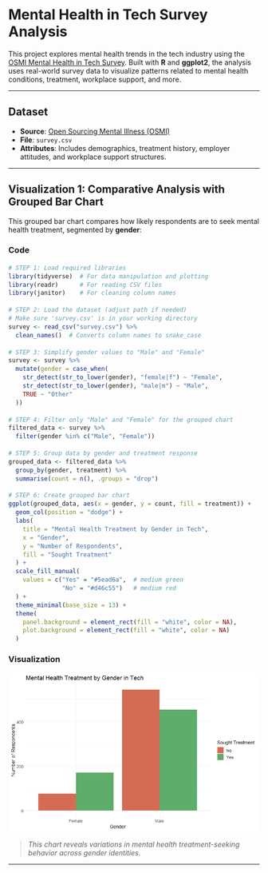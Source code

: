 # Mental Health in Tech Survey Analysis

This project explores mental health trends in the tech industry using the [OSMI Mental Health in Tech Survey](https://www.kaggle.com/datasets/osmi/mental-health-in-tech-survey). Built with **R** and **ggplot2**, the analysis uses real-world survey data to visualize patterns related to mental health conditions, treatment, workplace support, and more.

---

## Dataset

- **Source**: [Open Sourcing Mental Illness (OSMI)](https://osmihelp.org/research)
- **File**: `survey.csv`
- **Attributes**: Includes demographics, treatment history, employer attitudes, and workplace support structures.

---

## Visualization 1: Comparative Analysis with Grouped Bar Chart

This grouped bar chart compares how likely respondents are to seek mental health treatment, segmented by **gender**:

### Code
```r
# STEP 1: Load required libraries
library(tidyverse)  # For data manipulation and plotting
library(readr)      # For reading CSV files
library(janitor)    # For cleaning column names

# STEP 2: Load the dataset (adjust path if needed)
# Make sure 'survey.csv' is in your working directory
survey <- read_csv("survey.csv") %>%
  clean_names()  # Converts column names to snake_case

# STEP 3: Simplify gender values to "Male" and "Female"
survey <- survey %>%
  mutate(gender = case_when(
    str_detect(str_to_lower(gender), "female|f") ~ "Female",
    str_detect(str_to_lower(gender), "male|m") ~ "Male",
    TRUE ~ "Other"
  ))

# STEP 4: Filter only "Male" and "Female" for the grouped chart
filtered_data <- survey %>%
  filter(gender %in% c("Male", "Female"))

# STEP 5: Group data by gender and treatment response
grouped_data <- filtered_data %>%
  group_by(gender, treatment) %>%
  summarise(count = n(), .groups = "drop")

# STEP 6: Create grouped bar chart
ggplot(grouped_data, aes(x = gender, y = count, fill = treatment)) +
  geom_col(position = "dodge") +
  labs(
    title = "Mental Health Treatment by Gender in Tech",
    x = "Gender",
    y = "Number of Respondents",
    fill = "Sought Treatment"
  ) +
  scale_fill_manual(
    values = c("Yes" = "#5ead6a",  # medium green
               "No" = "#d46c55")   # medium red
  ) +
  theme_minimal(base_size = 13) +
  theme(
    panel.background = element_rect(fill = "white", color = NA),
    plot.background = element_rect(fill = "white", color = NA)
  )
```
### Visualization

![image_alt](https://github.com/zJayTech/Mental-Health-in-Tech-Survey-Analysis/blob/main/treatment-by-gender.png?raw=true)

> *This chart reveals variations in mental health treatment-seeking behavior across gender identities.*

---
